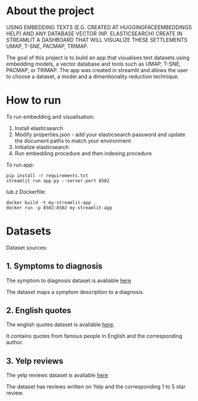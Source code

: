 # About the project

USING EMBEDDING TEXTS (E.G. CREATED AT 
HUGGINGFACEEMBEDDINGS HELP) AND ANY DATABASE 
VECTOR (NP. ELASTICSEARCH) CREATE IN STREAMLIT
 A DASHBOARD THAT WILL VISUALIZE THESE SETTLEMENTS 
UMAP, T-SNE, PACMAP, TRIMAP.

The goal of this project is to build an app that visualises text datasets using embedding models, a vector database and tools such as UMAP, T-SNE, PACMAP, or TRIMAP. The app was created in streamlit and allows the user to choose a dataset, a model and a dimentionality reduction technique.

# How to run

To run embedding and visualisation:
1. Install elasticsearch
2. Modify properties.json - add your elasticsearch password and update the document paths to match your environment
5. Initialize elasticsearch
6. Run embedding procedure and then indexing procedure


To run app: 
```
pip install -r requirements.txt
streamlit run app.py --server.port 8502
```

lub z Dockerfile:
```
docker build -t my-streamlit-app .
docker run -p 8502:8502 my-streamlit-app
```

# Datasets

Dataset sources:

## 1. Symptoms to diagnosis
The symptom to diagnosis dataset is avaliable [here](https://huggingface.co/datasets/gretelai/symptom_to_diagnosis)

The dataset maps a symptom description to a diagnosis.

## 2. English quotes
The english quotes dataset is avaliable [here](https://huggingface.co/datasets/Abirate/english_quotes). 

It contains quotes from famous people in English and the corresponding author.

## 3. Yelp reviews
The yelp reviews dataset is avaliable [here](https://huggingface.co/datasets/codyburker/yelp_review_sampled)

The dataset has reviews written on Yelp and the corresponding 1 to 5 star review.
